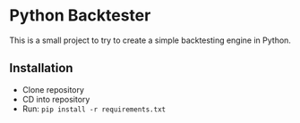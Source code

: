 # Python Backtester
This is a small project to try to create a simple backtesting engine in Python.

## Installation
- Clone repository
- CD into repository
- Run: `pip install -r requirements.txt`

